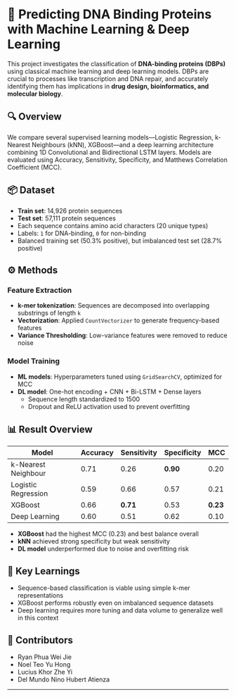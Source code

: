 # 🧬 Predicting DNA Binding Proteins with Machine Learning & Deep Learning

This project investigates the classification of **DNA-binding proteins (DBPs)** using classical machine learning and deep learning models. DBPs are crucial to processes like transcription and DNA repair, and accurately identifying them has implications in **drug design, bioinformatics, and molecular biology**.

## 🔍 Overview

We compare several supervised learning models—Logistic Regression, k-Nearest Neighbours (kNN), XGBoost—and a deep learning architecture combining 1D Convolutional and Bidirectional LSTM layers. Models are evaluated using Accuracy, Sensitivity, Specificity, and Matthews Correlation Coefficient (MCC).

## 📦 Dataset

- **Train set**: 14,926 protein sequences  
- **Test set**: 57,111 protein sequences  
- Each sequence contains amino acid characters (20 unique types)  
- Labels: `1` for DNA-binding, `0` for non-binding  
- Balanced training set (50.3% positive), but imbalanced test set (28.7% positive)

## ⚙️ Methods

### Feature Extraction
- **k-mer tokenization**: Sequences are decomposed into overlapping substrings of length `k`
- **Vectorization**: Applied `CountVectorizer` to generate frequency-based features
- **Variance Thresholding**: Low-variance features were removed to reduce noise

### Model Training
- **ML models**: Hyperparameters tuned using `GridSearchCV`, optimized for MCC  
- **DL model**: One-hot encoding + CNN + Bi-LSTM + Dense layers  
  - Sequence length standardized to 1500
  - Dropout and ReLU activation used to prevent overfitting

## 📊 Result Overview

| Model              | Accuracy | Sensitivity | Specificity | MCC   |
|-------------------|----------|-------------|-------------|--------|
| k-Nearest Neighbour | 0.71     | 0.26        | **0.90**    | 0.20  |
| Logistic Regression | 0.59     | 0.66        | 0.57        | 0.21  |
| XGBoost            | 0.66     | **0.71**    | 0.53        | **0.23**  |
| Deep Learning      | 0.60     | 0.51        | 0.62        | 0.10  |

- **XGBoost** had the highest MCC (0.23) and best balance overall
- **kNN** achieved strong specificity but weak sensitivity
- **DL model** underperformed due to noise and overfitting risk


## 📌 Key Learnings
- Sequence-based classification is viable using simple k-mer representations
- XGBoost performs robustly even on imbalanced sequence datasets
- Deep learning requires more tuning and data volume to generalize well in this context

## 👥 Contributors
- Ryan Phua Wei Jie  
- Noel Teo Yu Hong  
- Lucius Khor Zhe Yi  
- Del Mundo Nino Hubert Atienza

---


